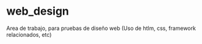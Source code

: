 # web_design
 Area de trabajo, para pruebas de diseño web (Uso de htlm, css, framework relacionados, etc)
